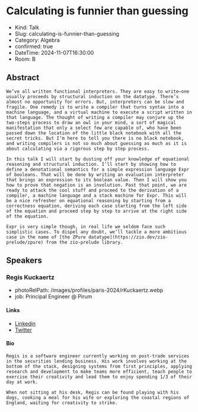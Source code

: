 # Calculating is funnier than guessing

- Kind: Talk
- Slug: calculating-is-funnier-than-guessing
- Category: Algebra
- confirmed: true
- DateTime: 2024-11-07T16:30:00
- Room: B

## Abstract

```
We’ve all written functional interpreters. They are easy to write—one usually proceeds by structural induction on the datatype. There’s almost no opportunity for errors. But, interpreters can be slow and fragile. One remedy is to write a compiler that turns syntax into a machine language, and a virtual machine to execute a script written in that language. The thought of writing a compiler may conjure up the two-steps process to draw an owl in your mind, a sort of magical manifestation that only a select few are capable of, who have been passed down the location of the little black notebook with all the secret tricks. But I’m here to tell you there is no black notebook, and writing compilers is not so much about guessing as much as it is about calculating via a rigorous step by step process.

In this talk I will start by dusting off your knowledge of equational reasoning and structural induction. I’ll start by showing how to define a denotational semantics for a simple expression language Expr of booleans. That will be done by writing an evaluation interpreter that brings an expression to its boolean value. Then I will show you how to prove that negation is an involution. Past that point, we are ready to attack the cool stuff and proceed to the derivation of a compiler, a machine language and a stack machine for Expr. This will be a nice refresher on equational reasoning by starting from a correctness equation, deriving each case starting from the left side of the equation and proceed step by step to arrive at the right side of the equation.

Expr is very simple though, in real life we seldom face such simplistic cases. To dispel any doubt, we’ll tackle a more ambitious case in the name of [the ZPure datatype](https://zio.dev/zio-prelude/zpure) from the zio-prelude library.
```

## Speakers

### Regis Kuckaertz

- photoRelPath: /images/profiles/paris-2024/rKuckaertz.webp
- job: Principal Engineer @ Pirum

#### Links

- [Linkedin](https://www.linkedin.com/in/regiskuckaertz)
- [Twitter](https://twitter.com/regiskuckaertz)

#### Bio

```
Regis is a software engineer currently working on post-trade services in the securities lending business. His work involves working at the bottom of the stack, designing systems from first principles, applying research and development to make teams more efficient, teach people to exercise their creativity and lead them to enjoy spending 1/3 of their day at work.

When not sitting at his desk, Regis can be found playing with his dogs, cooking a meal for his wife or exploring the coastal regions of England, waiting for creativity to strike.
```
